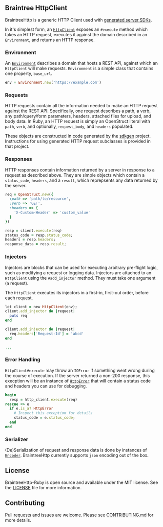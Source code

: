## Braintree HttpClient

BraintreeHttp is a generic HTTP Client used with [generated server SDKs](https://github.braintreeps.com/dx/sdkgen).

In it's simplest form, an [`HttpClient`](./lib/braintreehttp/http_client.rb) exposes an `#execute` method which takes an HTTP request, executes it against the domain described in an `Environment`, and returns an HTTP response.

### Environment

An [`Environment`](./lib/braintreehttp/environment.rb) describes a domain that hosts a REST API, against which an `HttpClient` will make requests. `Environment` is a simple class that contains one property, `base_url`.

```ruby
env = Environment.new('https://example.com')
```

### Requests

HTTP requests contain all the information needed to make an HTTP request against the REST API. Specifically, one request describes a path, a verb, any path/query/form parameters, headers, attached files for upload, and body data. In Ruby, an HTTP request is simply an OpenStruct literal with `path`, `verb`, and optionally, `request_body`, and `headers` populated.

These objects are constructed in code generated by the [sdkgen](http://github.braintreeps.com/dx/sdkgen) project. Instructions for using generated HTTP request subclasses is provided in that project.

### Responses

HTTP responses contain information returned by a server in response to a request as described above. They are simple objects which contain a `status_code`, `headers`, and a `result`, which reprepsents any data returned by the server.

```ruby
req = OpenStruct.new({
  :path => 'path/to/resource',
  :verb => 'GET',
  :headers => {
    'X-Custom-Header' => 'custom_value'
  }
})

resp = client.execute(req)
status_code = resp.status_code;
headers = resp.headers;
response_data = resp.result;
```

### Injectors

Injectors are blocks that can be used for executing arbitrary pre-flight logic, such as modifying a request or logging data. Injectors are attached to an `HttpClient` using the `#add_injector` method. They must take one argument (a request).

The `HttpClient` executes its injectors in a first-in, first-out order, before each request.

```ruby
let client = new HttpClient(env);
client.add_injector do |request|
  puts req
end

client.add_injector do |request|
  req.headers['Request-Id'] = 'abcd'
end

...
```

### Error Handling

`HttpClient#execute` may throw an `IOError` if something went wrong during the course of execution. If the server returned a non-200 response, this execption will be an instance of [`HttpError`](./lib/braintreehttp/errors.rb) that will contain a status code and headers you can use for debugging.

```ruby
begin
  resp = http_client.execute(req)
rescue => e
  if e.is_a? HttpError
    # Inspect this exception for details
    status_code = e.status_code;
  end
end
```

### Serializer
(De)Serialization of request and response data is done by instances of [`Encoder`](./lib/braintreehttp/encoder.rb). BraintreeHttp currently supports `json` encoding out of the box.

## License
BraintreeHttp-Ruby is open source and available under the MIT license. See the [LICENSE](./LICENSE) file for more information.

## Contributing
Pull requests and issues are welcome. Please see [CONTRIBUTING.md](./CONTRIBUTING.md) for more details.
